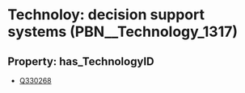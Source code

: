 # Technoloy: __decision support systems__ (PBN__Technology_1317)

## Property: has_TechnologyID

* [Q330268](Q330268)


